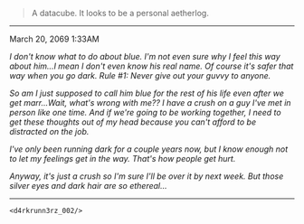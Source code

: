 >A datacube. It looks to be a personal aetherlog.
***
March 20, 2069 1:33AM

*I don't know what to do about blue. I'm not even sure why I feel this way about him...I mean I don't even know his real name. Of course it's safer that way when you go dark. Rule #1: Never give out your guvvy to anyone.*

*So am I just supposed to call him blue for the rest of his life even after we get marr...Wait, what's wrong with me?? I have a crush on a guy I've met in person like one time. And if we're going to be working together, I need to get these thoughts out of my head because you can't afford to be distracted on the job.*

*I've only been running dark for a couple years now, but I know enough not to let my feelings get in the way. That's how people get hurt.*

*Anyway, it's just a crush so I'm sure I'll be over it by next week. But those silver eyes and dark hair are so ethereal...*
***
`<d4rkrunn3rz_002/>`